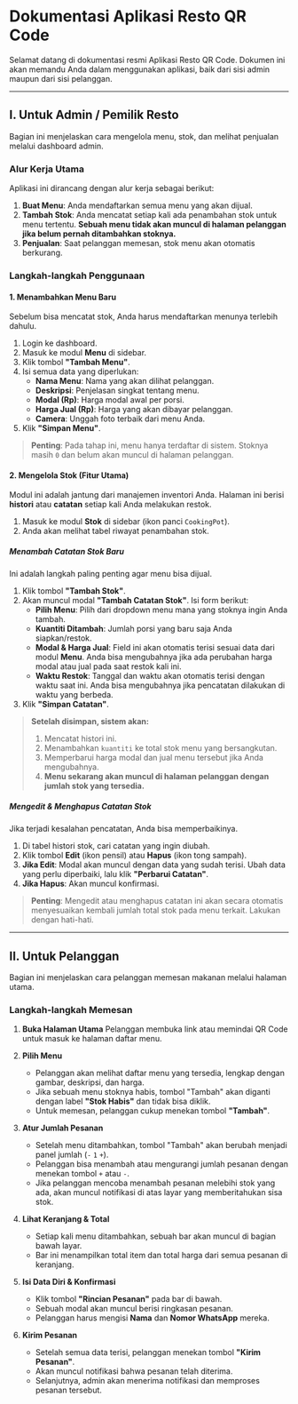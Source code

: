 # Dokumentasi Aplikasi Resto QR Code

Selamat datang di dokumentasi resmi Aplikasi Resto QR Code. Dokumen ini akan memandu Anda dalam menggunakan aplikasi, baik dari sisi admin maupun dari sisi pelanggan.

---

## I. Untuk Admin / Pemilik Resto

Bagian ini menjelaskan cara mengelola menu, stok, dan melihat penjualan melalui dashboard admin.

### Alur Kerja Utama

Aplikasi ini dirancang dengan alur kerja sebagai berikut:
1.  **Buat Menu**: Anda mendaftarkan semua menu yang akan dijual.
2.  **Tambah Stok**: Anda mencatat setiap kali ada penambahan stok untuk menu tertentu. **Sebuah menu tidak akan muncul di halaman pelanggan jika belum pernah ditambahkan stoknya.**
3.  **Penjualan**: Saat pelanggan memesan, stok menu akan otomatis berkurang.

### Langkah-langkah Penggunaan

#### 1. Menambahkan Menu Baru

Sebelum bisa mencatat stok, Anda harus mendaftarkan menunya terlebih dahulu.

1.  Login ke dashboard.
2.  Masuk ke modul **Menu** di sidebar.
3.  Klik tombol **"Tambah Menu"**.
4.  Isi semua data yang diperlukan:
    *   **Nama Menu**: Nama yang akan dilihat pelanggan.
    *   **Deskripsi**: Penjelasan singkat tentang menu.
    *   **Modal (Rp)**: Harga modal awal per porsi.
    *   **Harga Jual (Rp)**: Harga yang akan dibayar pelanggan.
    *   **Camera**: Unggah foto terbaik dari menu Anda.
5.  Klik **"Simpan Menu"**.

> **Penting**: Pada tahap ini, menu hanya terdaftar di sistem. Stoknya masih `0` dan belum akan muncul di halaman pelanggan.

#### 2. Mengelola Stok (Fitur Utama)

Modul ini adalah jantung dari manajemen inventori Anda. Halaman ini berisi **histori** atau **catatan** setiap kali Anda melakukan restok.

1.  Masuk ke modul **Stok** di sidebar (ikon panci `CookingPot`).
2.  Anda akan melihat tabel riwayat penambahan stok.

##### Menambah Catatan Stok Baru

Ini adalah langkah paling penting agar menu bisa dijual.

1.  Klik tombol **"Tambah Stok"**.
2.  Akan muncul modal **"Tambah Catatan Stok"**. Isi form berikut:
    *   **Pilih Menu**: Pilih dari dropdown menu mana yang stoknya ingin Anda tambah.
    *   **Kuantiti Ditambah**: Jumlah porsi yang baru saja Anda siapkan/restok.
    *   **Modal & Harga Jual**: Field ini akan otomatis terisi sesuai data dari modul **Menu**. Anda bisa mengubahnya jika ada perubahan harga modal atau jual pada saat restok kali ini.
    *   **Waktu Restok**: Tanggal dan waktu akan otomatis terisi dengan waktu saat ini. Anda bisa mengubahnya jika pencatatan dilakukan di waktu yang berbeda.
3.  Klik **"Simpan Catatan"**.

> **Setelah disimpan, sistem akan:**
> 1. Mencatat histori ini.
> 2. Menambahkan `kuantiti` ke total stok menu yang bersangkutan.
> 3. Memperbarui harga modal dan jual menu tersebut jika Anda mengubahnya.
> 4. **Menu sekarang akan muncul di halaman pelanggan dengan jumlah stok yang tersedia.**

##### Mengedit & Menghapus Catatan Stok

Jika terjadi kesalahan pencatatan, Anda bisa memperbaikinya.

1.  Di tabel histori stok, cari catatan yang ingin diubah.
2.  Klik tombol **Edit** (ikon pensil) atau **Hapus** (ikon tong sampah).
3.  **Jika Edit**: Modal akan muncul dengan data yang sudah terisi. Ubah data yang perlu diperbaiki, lalu klik **"Perbarui Catatan"**.
4.  **Jika Hapus**: Akan muncul konfirmasi.

> **Penting**: Mengedit atau menghapus catatan ini akan secara otomatis menyesuaikan kembali jumlah total stok pada menu terkait. Lakukan dengan hati-hati.

---

## II. Untuk Pelanggan

Bagian ini menjelaskan cara pelanggan memesan makanan melalui halaman utama.

### Langkah-langkah Memesan

1.  **Buka Halaman Utama**
    Pelanggan membuka link atau memindai QR Code untuk masuk ke halaman daftar menu.

2.  **Pilih Menu**
    *   Pelanggan akan melihat daftar menu yang tersedia, lengkap dengan gambar, deskripsi, dan harga.
    *   Jika sebuah menu stoknya habis, tombol "Tambah" akan diganti dengan label **"Stok Habis"** dan tidak bisa diklik.
    *   Untuk memesan, pelanggan cukup menekan tombol **"Tambah"**.

3.  **Atur Jumlah Pesanan**
    *   Setelah menu ditambahkan, tombol "Tambah" akan berubah menjadi panel jumlah (`-` `1` `+`).
    *   Pelanggan bisa menambah atau mengurangi jumlah pesanan dengan menekan tombol `+` atau `-`.
    *   Jika pelanggan mencoba menambah pesanan melebihi stok yang ada, akan muncul notifikasi di atas layar yang memberitahukan sisa stok.

4.  **Lihat Keranjang & Total**
    *   Setiap kali menu ditambahkan, sebuah bar akan muncul di bagian bawah layar.
    *   Bar ini menampilkan total item dan total harga dari semua pesanan di keranjang.

5.  **Isi Data Diri & Konfirmasi**
    *   Klik tombol **"Rincian Pesanan"** pada bar di bawah.
    *   Sebuah modal akan muncul berisi ringkasan pesanan.
    *   Pelanggan harus mengisi **Nama** dan **Nomor WhatsApp** mereka.

6.  **Kirim Pesanan**
    *   Setelah semua data terisi, pelanggan menekan tombol **"Kirim Pesanan"**.
    *   Akan muncul notifikasi bahwa pesanan telah diterima.
    *   Selanjutnya, admin akan menerima notifikasi dan memproses pesanan tersebut.
